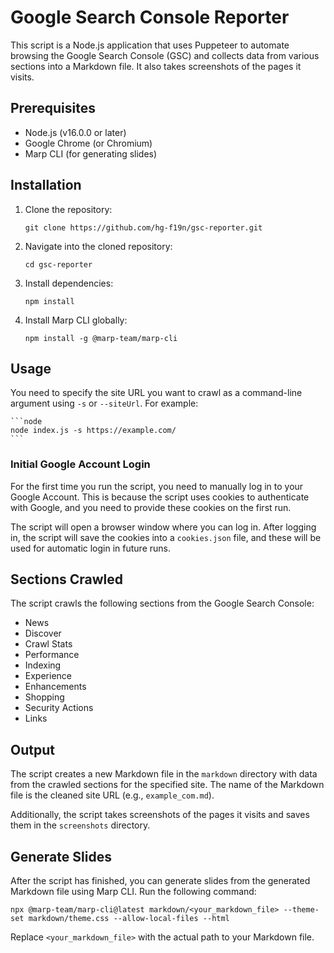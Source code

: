 # Google Search Console Reporter

This script is a Node.js application that uses Puppeteer to automate browsing the Google Search Console (GSC) and collects data from various sections into a Markdown file. It also takes screenshots of the pages it visits.

## Prerequisites

- Node.js (v16.0.0 or later)
- Google Chrome (or Chromium)
- Marp CLI (for generating slides)

## Installation

1. Clone the repository:

   ```
   git clone https://github.com/hg-f19n/gsc-reporter.git
   ```

2. Navigate into the cloned repository:

   ```
   cd gsc-reporter
   ```

3. Install dependencies:

   ```
   npm install
   ```

4. Install Marp CLI globally:

   ```
   npm install -g @marp-team/marp-cli
   ```

## Usage

You need to specify the site URL you want to crawl as a command-line argument using `-s` or `--siteUrl`. For example:

    ```node
    node index.js -s https://example.com/
    ```

### Initial Google Account Login

For the first time you run the script, you need to manually log in to your Google Account. This is because the script uses cookies to authenticate with Google, and you need to provide these cookies on the first run.

The script will open a browser window where you can log in. After logging in, the script will save the cookies into a `cookies.json` file, and these will be used for automatic login in future runs.

## Sections Crawled

The script crawls the following sections from the Google Search Console:

- News
- Discover
- Crawl Stats
- Performance
- Indexing
- Experience
- Enhancements
- Shopping
- Security Actions
- Links

## Output

The script creates a new Markdown file in the `markdown` directory with data from the crawled sections for the specified site. The name of the Markdown file is the cleaned site URL (e.g., `example_com.md`).

Additionally, the script takes screenshots of the pages it visits and saves them in the `screenshots` directory.

## Generate Slides

After the script has finished, you can generate slides from the generated Markdown file using Marp CLI. Run the following command:

```
npx @marp-team/marp-cli@latest markdown/<your_markdown_file> --theme-set markdown/theme.css --allow-local-files --html
```

Replace `<your_markdown_file>` with the actual path to your Markdown file.
